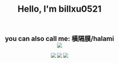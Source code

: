 
  
<h1 align="center">Hello, I'm billxu0521
 <br><br>
<h2 align="center">you can also call me: 橫隔膜/halami
  
<br/>
  <img src="https://komarev.com/ghpvc/?username=billxu0521&style=for-the-badge"> 

</h2>
  </h1>
  
<!--
**billxu0521/billxu0521** is a ✨ _special_ ✨ repository because its `README.md` (this file) appears on your GitHub profile.

Here are some ideas to get you started:

- 🔭 I’m currently working on ...
- 🌱 I’m currently learning ...
- 👯 I’m looking to collaborate on ...
- 🤔 I’m looking for help with ...
- 💬 Ask me about ...
- 📫 How to reach me: ...
- 😄 Pronouns: ...
- ⚡ Fun fact: ...
-->

<p align="center">
<img src="https://github-profile-trophy.vercel.app/?username=billxu0521" />


<img src="https://streak-stats.demolab.com/?user=billxu0521" />


<img src="https://github-readme-stats.vercel.app/api?username=billxu0521" />
</p>
